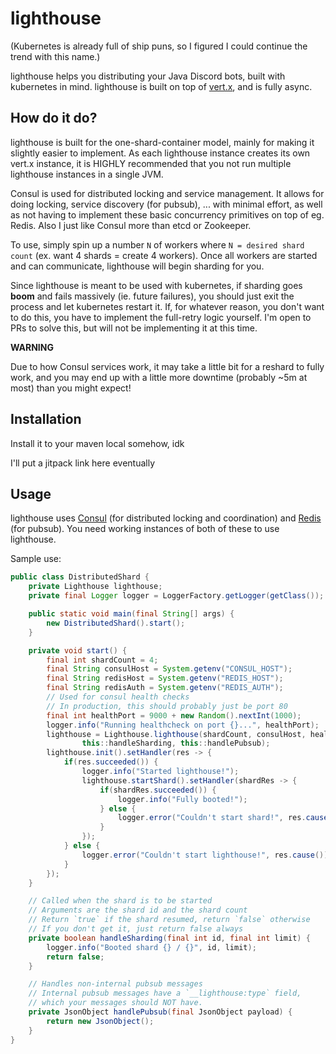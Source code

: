 # lighthouse

(Kubernetes is already full of ship puns, so I figured I could continue
the trend with this name.)

lighthouse helps you distributing your Java Discord bots, built with
kubernetes in mind. lighthouse is built on top of
[vert.x](https://vertx.io), and is fully async.

## How do it do?

lighthouse is built for the one-shard-container model, mainly for making
it slightly easier to implement. As each lighthouse instance creates its
own vert.x instance, it is HIGHLY recommended that you not run multiple
lighthouse instances in a single JVM.

Consul is used for distributed locking and service management. It allows
for doing locking, service discovery (for pubsub), ... with minimal
effort, as well as not having to implement these basic concurrency
primitives on top of eg. Redis. Also I just like Consul more than etcd
or Zookeeper.

To use, simply spin up a number `N` of workers where
`N = desired shard count` (ex. want 4 shards = create 4 workers). Once
all workers are started and can communicate, lighthouse will begin
sharding for you.

Since lighthouse is meant to be used with kubernetes, if sharding goes
**boom** and fails massively (ie. future failures), you should just exit
the process and let kubernetes restart it. If, for whatever reason, you
don't want to do this, you have to implement the full-retry logic
yourself. I'm open to PRs to solve this, but will not be implementing it
at this time.

**WARNING**

Due to how Consul services work, it may take a little bit for a reshard
to fully work, and you may end up with a little more downtime (probably
~5m at most) than you might expect!

## Installation

Install it to your maven local somehow, idk

I'll put a jitpack link here eventually

## Usage

lighthouse uses [Consul](https://consul.io) (for distributed locking and
coordination) and [Redis](https://redis.io) (for pubsub). You need
working instances of both of these to use lighthouse.

Sample use:
```Java
public class DistributedShard {
    private Lighthouse lighthouse;
    private final Logger logger = LoggerFactory.getLogger(getClass());

    public static void main(final String[] args) {
        new DistributedShard().start();
    }

    private void start() {
        final int shardCount = 4;
        final String consulHost = System.getenv("CONSUL_HOST");
        final String redisHost = System.getenv("REDIS_HOST");
        final String redisAuth = System.getenv("REDIS_AUTH");
        // Used for consul health checks
        // In production, this should probably just be port 80
        final int healthPort = 9000 + new Random().nextInt(1000);
        logger.info("Running healthcheck on port {}...", healthPort);
        lighthouse = Lighthouse.lighthouse(shardCount, consulHost, healthPort, redisHost, redisAuth,
                this::handleSharding, this::handlePubsub);
        lighthouse.init().setHandler(res -> {
            if(res.succeeded()) {
                logger.info("Started lighthouse!");
                lighthouse.startShard().setHandler(shardRes -> {
                    if(shardRes.succeeded()) {
                        logger.info("Fully booted!");
                    } else {
                        logger.error("Couldn't start shard!", res.cause());
                    }
                });
            } else {
                logger.error("Couldn't start lighthouse!", res.cause());
            }
        });
    }

    // Called when the shard is to be started
    // Arguments are the shard id and the shard count
    // Return `true` if the shard resumed, return `false` otherwise
    // If you don't get it, just return false always
    private boolean handleSharding(final int id, final int limit) {
        logger.info("Booted shard {} / {}", id, limit);
        return false;
    }

    // Handles non-internal pubsub messages
    // Internal pubsub messages have a `__lighthouse:type` field,
    // which your messages should NOT have.
    private JsonObject handlePubsub(final JsonObject payload) {
        return new JsonObject();
    }
}
```
